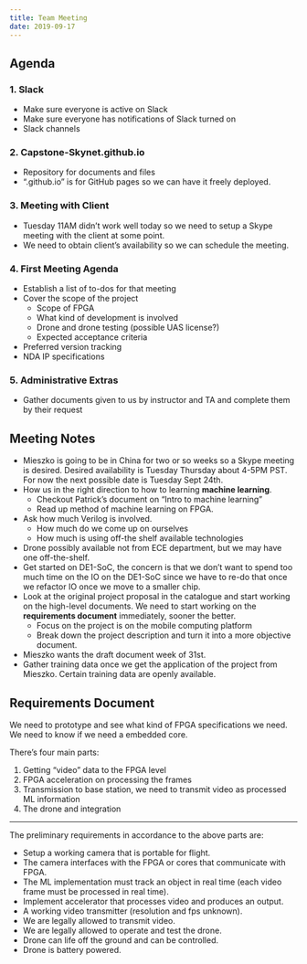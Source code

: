 ```yaml
---
title: Team Meeting
date: 2019-09-17
---
```


## Agenda

### 1. Slack

- Make sure everyone is active on Slack
- Make sure everyone has notifications of Slack turned on
- Slack channels 

### 2. Capstone-Skynet.github.io

- Repository for documents and files
- “.github.io” is for GitHub pages so we can have it freely deployed.

### 3. Meeting with Client

- Tuesday 11AM didn’t work well today so we need to setup a Skype meeting with the client at some point.
- We need to obtain client’s availability so we can schedule the meeting.

### 4. First Meeting Agenda

- Establish a list of to-dos for that meeting
- Cover the scope of the project
  - Scope of FPGA
  - What kind of development is involved
  - Drone and drone testing (possible UAS license?)
  - Expected acceptance criteria
- Preferred version tracking
- NDA IP specifications

### 5. Administrative Extras

- Gather documents given to us by instructor and TA and complete them by their request



## Meeting Notes

- Mieszko is going to be in China for two or so weeks so a Skype meeting is desired. Desired availability is Tuesday Thursday about 4-5PM PST. For now the next possible date is Tuesday Sept 24th. 
- How us in the right direction to how to learning **machine learning**.
  - Checkout Patrick’s document on “Intro to machine learning”
  - Read up method of machine learning on FPGA.
- Ask how much Verilog is involved.
  - How much do we come up on ourselves
  - How much is using off-the shelf available technologies
- Drone possibly available not from ECE department, but we may have one off-the-shelf.
- Get started on DE1-SoC, the concern is that we don’t want to spend too much time on the IO on the DE1-SoC since we have to re-do that once we refactor IO once we move to a smaller chip.
- Look at the original project proposal in the catalogue and start working on the high-level documents. We need to start working on the **requirements document** immediately, sooner the better.
  - Focus on the project is on the mobile computing platform
  - Break down the project description and turn it into a more objective document.
- Mieszko wants the draft document week of 31st.
- Gather training data once we get the application of the project from Mieszko. Certain training data are openly available.



## Requirements Document

We need to prototype and see what kind of FPGA specifications we need. We need to know if we need a embedded core. 

There’s four main parts:

1. Getting “video” data to the FPGA level
2. FPGA acceleration on processing the frames
3. Transmission to base station, we need to transmit video as processed ML information
4. The drone and integration

---

The preliminary requirements in accordance to the above parts are:

- Setup a working camera that is portable for flight.
- The camera interfaces with the FPGA or cores that communicate with FPGA.
- The ML implementation must track an object in real time (each video frame must be processed in real time).
- Implement accelerator that processes video and produces an output.
- A working video transmitter (resolution and fps unknown).
- We are legally allowed to transmit video.
- We are legally allowed to operate and test the drone.
- Drone can life off the ground and can be controlled.
- Drone is battery powered.

